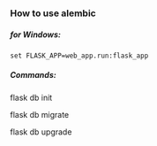 ### **How to use alembic**
##### for Windows:
```set FLASK_APP=web_app.run:flask_app```

##### Commands:
flask db init

flask db migrate

flask db upgrade